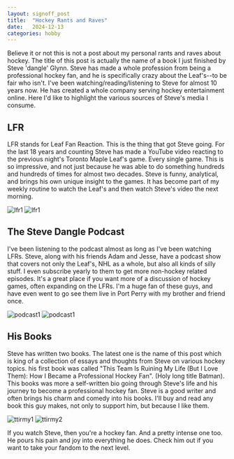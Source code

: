 ```yaml
---
layout: signoff_post
title:  "Hockey Rants and Raves"
date:   2024-12-13
categories: hobby
---
```


Believe it or not this is not a post about my personal rants and raves about hockey.
The title of this post is actually the name of a book I just finished by Steve 'dangle' Glynn.
Steve has made a whole profession from being a professional hockey fan, and he is specifically crazy about the Leaf's--to be fair who isn't.
I've been watching/reading/listening to Steve for almost 10 years now. 
He has created a whole company serving hockey entertainment online.
Here I'd like to highlight the various sources of Steve's media I consume.

## LFR

LFR stands for Leaf Fan Reaction.
This is the thing that got Steve going. 
For the last 18 years and counting Steve has made a YouTube video reacting to the previous night's Toronto Maple Leaf's game.
Every single game.
This is so impressive, and not just because he was able to do something hundreds and hundreds of times for almost two decades.
Steve is funny, analytical, and brings his own unique insight to the games.
It has become part of my weekly routine to watch the Leaf's and then watch Steve's video the next morning.

![lfr1](https://i.ytimg.com/vi/c9QKvk6diBM/maxresdefault.jpg)
![lfr1](https://i.ytimg.com/vi/qAq78DJmqqk/sddefault.jpg)

## The Steve Dangle Podcast

I've been listening to the podcast almost as long as I've been watching LFRs.
Steve, along with his friends Adam and Jesse, have a podcast show that covers not only the Leaf's, NHL as a whole, but also all kinds of silly stuff.
I even subscribe yearly to them to get more non-hockey related episodes.
It's a great place if you want more of a discussion of hockey games, often expanding on the LFRs. 
I'm a huge fan of these guys, and have even went to go see them live in Port Perry with my brother and friend once.

![podcast1](https://i.ytimg.com/vi/qwZqrw7LuFo/maxresdefault.jpg)
![podcast1](https://www.sportsnet.ca/wp-content/uploads/2018/02/Steve_Dangle_Podcast_1280x720.jpg)

## His Books

Steve has written two books. 
The latest one is the name of this post which is king of a collection of essays and thoughts from Steve on various hockey topics.
his first book was called "This Team Is Ruining My Life (But I Love Them): How I Became a Professional Hockey Fan".
(Holy long title Batman).
This books was more a self-written bio going through Steve's life and his journey to become a professional hockey fan.
Steve is a good writer and often brings his charm and comedy into his books.
I'll buy and read any book this guy makes, not only to support him, but because I like them. 

![ttirmy1](https://m.media-amazon.com/images/I/81VKtWLD4WL.jpg)
![ttirmy2](https://i.ytimg.com/vi/DVXR-pYWxOo/maxresdefault.jpg)

If you watch Steve, then you're a hockey fan. And a pretty intense one too.
He pours his pain and joy into everything he does. 
Check him out if you want to take your fandom to the next level.
